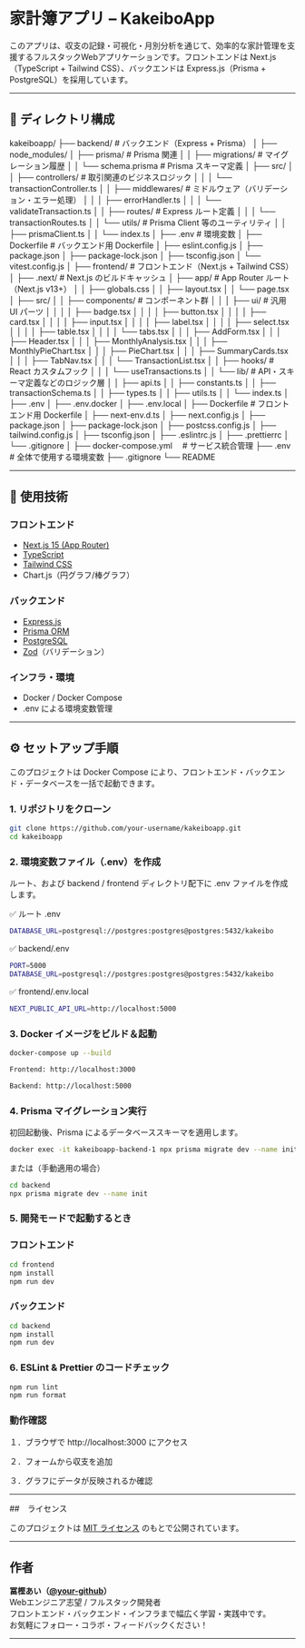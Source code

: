 # 家計簿アプリ – KakeiboApp

このアプリは、収支の記録・可視化・月別分析を通じて、効率的な家計管理を支援するフルスタックWebアプリケーションです。フロントエンドは Next.js（TypeScript + Tailwind CSS）、バックエンドは Express.js（Prisma + PostgreSQL）を採用しています。

---

## 📁 ディレクトリ構成

kakeiboapp/
├── backend/                       # バックエンド（Express + Prisma）
│   ├── node_modules/
│   ├── prisma/                    # Prisma 関連
│   │   ├── migrations/            # マイグレーション履歴
│   │   └── schema.prisma          # Prisma スキーマ定義
│   ├── src/
│   │   ├── controllers/           # 取引関連のビジネスロジック
│   │   │   └── transactionController.ts
│   │   ├── middlewares/           # ミドルウェア（バリデーション・エラー処理）
│   │   │   ├── errorHandler.ts
│   │   │   └── validateTransaction.ts
│   │   ├── routes/                # Express ルート定義
│   │   │   └── transactionRoutes.ts
│   │   └── utils/                 # Prisma Client 等のユーティリティ
│   │       ├── prismaClient.ts
│   │       └── index.ts
│   ├── .env                       # 環境変数
│   ├── Dockerfile                 # バックエンド用 Dockerfile
│   ├── eslint.config.js
│   ├── package.json
│   ├── package-lock.json
│   ├── tsconfig.json
│   └── vitest.config.js
│
├── frontend/                      # フロントエンド（Next.js + Tailwind CSS）
│   ├── .next/                     # Next.js のビルドキャッシュ
│   ├── app/                       # App Router ルート（Next.js v13+）
│   │   ├── globals.css
│   │   ├── layout.tsx
│   │   └── page.tsx
│   ├── src/
│   │   ├── components/            # コンポーネント群
│   │   │   ├── ui/                # 汎用 UI パーツ
│   │   │   │   ├── badge.tsx
│   │   │   │   ├── button.tsx
│   │   │   │   ├── card.tsx
│   │   │   │   ├── input.tsx
│   │   │   │   ├── label.tsx
│   │   │   │   ├── select.tsx
│   │   │   │   ├── table.tsx
│   │   │   │   └── tabs.tsx
│   │   │   ├── AddForm.tsx
│   │   │   ├── Header.tsx
│   │   │   ├── MonthlyAnalysis.tsx
│   │   │   ├── MonthlyPieChart.tsx
│   │   │   ├── PieChart.tsx
│   │   │   ├── SummaryCards.tsx
│   │   │   ├── TabNav.tsx
│   │   │   └── TransactionList.tsx
│   │   ├── hooks/                 # React カスタムフック
│   │   │   └── useTransactions.ts
│   │   └── lib/                   # API・スキーマ定義などのロジック層
│   │       ├── api.ts
│   │       ├── constants.ts
│   │       ├── transactionSchema.ts
│   │       ├── types.ts
│   │       ├── utils.ts
│   │       └── index.ts
│   ├── .env
│   ├── .env.docker
│   ├── .env.local
│   ├── Dockerfile                 # フロントエンド用 Dockerfile
│   ├── next-env.d.ts
│   ├── next.config.js
│   ├── package.json
│   ├── package-lock.json
│   ├── postcss.config.js
│   ├── tailwind.config.js
│   ├── tsconfig.json
│   ├── .eslintrc.js
│   ├── .prettierrc
│   └── .gitignore
│
├── docker-compose.yml           　# サービス統合管理
├── .env                           # 全体で使用する環境変数
├── .gitignore
└── README


---

## 🚀 使用技術

### フロントエンド
- [Next.js 15 (App Router)](https://nextjs.org/)
- [TypeScript](https://www.typescriptlang.org/)
- [Tailwind CSS](https://tailwindcss.com/)
- Chart.js（円グラフ/棒グラフ）

### バックエンド
- [Express.js](https://expressjs.com/)
- [Prisma ORM](https://www.prisma.io/)
- [PostgreSQL](https://www.postgresql.org/)
- [Zod](https://zod.dev/)（バリデーション）

### インフラ・環境
- Docker / Docker Compose
- .env による環境変数管理

---

## ⚙️ セットアップ手順

このプロジェクトは Docker Compose により、フロントエンド・バックエンド・データベースを一括で起動できます。


### 1. リポジトリをクローン

```bash
git clone https://github.com/your-username/kakeiboapp.git
cd kakeiboapp
```

### 2. 環境変数ファイル（.env）を作成
ルート、および backend / frontend ディレクトリ配下に .env ファイルを作成します。

✅ ルート .env

```bash
DATABASE_URL=postgresql://postgres:postgres@postgres:5432/kakeibo
```

✅ backend/.env

```bash
PORT=5000
DATABASE_URL=postgresql://postgres:postgres@postgres:5432/kakeibo
```

✅ frontend/.env.local

```bash
NEXT_PUBLIC_API_URL=http://localhost:5000
```


### 3. Docker イメージをビルド＆起動

```bash
docker-compose up --build

Frontend: http://localhost:3000

Backend: http://localhost:5000

```


### 4. Prisma マイグレーション実行
初回起動後、Prisma によるデータベーススキーマを適用します。

```bash
docker exec -it kakeiboapp-backend-1 npx prisma migrate dev --name init
```

または（手動適用の場合）
```bash
cd backend
npx prisma migrate dev --name init
```


### 5. 開発モードで起動するとき

### フロントエンド

```bash
cd frontend
npm install
npm run dev
```

### バックエンド

```bash
cd backend
npm install
npm run dev
```

### 6. ESLint & Prettier のコードチェック

```bash
npm run lint
npm run format
```

### 動作確認

１．ブラウザで http://localhost:3000 にアクセス

２．フォームから収支を追加

３．グラフにデータが反映されるか確認

---

##　ライセンス

このプロジェクトは [MIT ライセンス](https://opensource.org/licenses/MIT) のもとで公開されています。  

---

##  作者

**冨樫あい（[@your-github](https://github.com/your-github)）**  
Webエンジニア志望 / フルスタック開発者  
フロントエンド・バックエンド・インフラまで幅広く学習・実践中です。  
お気軽にフォロー・コラボ・フィードバックください！

---
